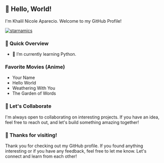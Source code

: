 ## 👋 Hello, World!

I'm Khalil Nicole Aparecio. Welcome to my GitHub Profile!
<p align="left"> <a href="https://github.com/ryo-ma/github-profile-trophy"><img src="https://github-profile-trophy.vercel.app/?username=Aparecio" alt="starnamics" /></a> </p>

### 🚀 Quick Overview
- 🌱 I’m currently learning Python.

### Favorite Movies (Anime)
- Your Name
- Hello World
- Weathering With You
- The Garden of Words
  
### 🤝 Let's Collaborate
I'm always open to collaborating on interesting projects. If you have an idea, feel free to reach out, and let's build something amazing together!

### 🎉 Thanks for visiting!
Thank you for checking out my GitHub profile. If you found anything interesting or if you have any feedback, feel free to let me know. Let's connect and learn from each other!
